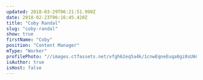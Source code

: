 ```yaml
---
updated: 2018-03-29T06:21:51.990Z
date: 2018-02-23T06:16:45.420Z
title: "Coby Randal"
slug: "coby-randal"
show: true
firstName: "Coby"
position: "Content Manager"
mType: "Worker"
profilePhoto: "//images.ctfassets.net/vfgh62eq5a4k/1cnwEqneEuqa0gi0sU6Cyi/bf75d80005721fa67455505f2998786a/21414939_10154636096930947_6318221275452293943_o.jpg"
isAuthor: true
isHost: false
---
```

